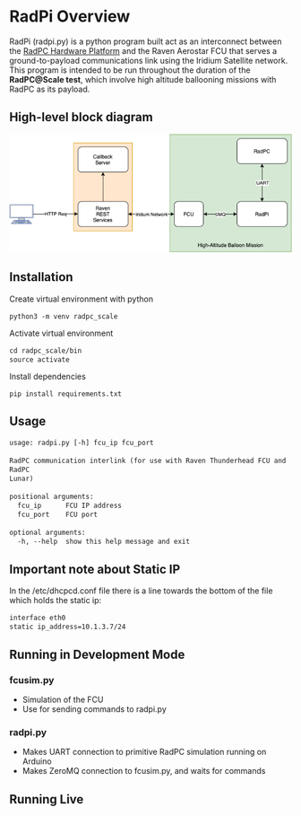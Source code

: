 # RadPi Overview

RadPi (radpi.py) is a python program built act as an interconnect between the [RadPC Hardware Platform](https://www.montana.edu/blameres/research_overview.html) and the Raven Aerostar FCU that serves a ground-to-payload communications link using the Iridium Satellite network. This program is intended to be run throughout the duration of the **RadPC@Scale test**, which involve high altitude ballooning missions with RadPC as its payload.

## High-level block diagram
![alt text](https://github.com/bitbytebitco/radpc_scale/blob/master/radpi_diagram.png "Logo Title Text 1")

## Installation

Create virtual environment with python 
```
python3 -m venv radpc_scale
```
Activate virtual environment 
```
cd radpc_scale/bin
source activate
```
Install dependencies
``` 
pip install requirements.txt 
```

## Usage
```
usage: radpi.py [-h] fcu_ip fcu_port

RadPC communication interlink (for use with Raven Thunderhead FCU and RadPC
Lunar)

positional arguments:
  fcu_ip      FCU IP address
  fcu_port    FCU port

optional arguments:
  -h, --help  show this help message and exit
```

## Important note about Static IP
In the /etc/dhcpcd.conf file there is a line towards the bottom of the file which holds the static ip:
```
interface eth0
static ip_address=10.1.3.7/24
```

## Running in Development Mode
### fcusim.py
* Simulation of the FCU 
* Use for sending commands to radpi.py

### radpi.py
* Makes UART connection to primitive RadPC simulation running on Arduino 
* Makes ZeroMQ connection to fcusim.py, and waits for commands

## Running Live
